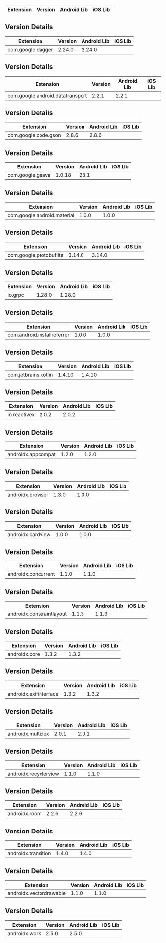 
| Extension | Version | Android Lib | iOS Lib |
| --- | --- | --- | --- |
## Version Details

| Extension | Version | Android Lib | iOS Lib |
| --- | --- | --- | --- |
| com.google.dagger | 2.24.0 | 2.24.0 |  |
## Version Details

| Extension | Version | Android Lib | iOS Lib |
| --- | --- | --- | --- |
| com.google.android.datatransport | 2.2.1 | 2.2.1 |  |
## Version Details

| Extension | Version | Android Lib | iOS Lib |
| --- | --- | --- | --- |
| com.google.code.gson | 2.8.6 | 2.8.6 |  |
## Version Details

| Extension | Version | Android Lib | iOS Lib |
| --- | --- | --- | --- |
| com.google.guava | 1.0.18 | 28.1 |  |
## Version Details

| Extension | Version | Android Lib | iOS Lib |
| --- | --- | --- | --- |
| com.google.android.material | 1.0.0 | 1.0.0 |  |
## Version Details

| Extension | Version | Android Lib | iOS Lib |
| --- | --- | --- | --- |
| com.google.protobuflite | 3.14.0 | 3.14.0 |  |
## Version Details

| Extension | Version | Android Lib | iOS Lib |
| --- | --- | --- | --- |
| io.grpc | 1.28.0 | 1.28.0 |  |
## Version Details

| Extension | Version | Android Lib | iOS Lib |
| --- | --- | --- | --- |
| com.android.installreferrer | 1.0.0 | 1.0.0 |  |
## Version Details

| Extension | Version | Android Lib | iOS Lib |
| --- | --- | --- | --- |
| com.jetbrains.kotlin | 1.4.10 | 1.4.10 |  |
## Version Details

| Extension | Version | Android Lib | iOS Lib |
| --- | --- | --- | --- |
| io.reactivex | 2.0.2 | 2.0.2 |  |
## Version Details

| Extension | Version | Android Lib | iOS Lib |
| --- | --- | --- | --- |
| androidx.appcompat | 1.2.0 | 1.2.0 |  |
## Version Details

| Extension | Version | Android Lib | iOS Lib |
| --- | --- | --- | --- |
| androidx.browser | 1.3.0 | 1.3.0 |  |
## Version Details

| Extension | Version | Android Lib | iOS Lib |
| --- | --- | --- | --- |
| androidx.cardview | 1.0.0 | 1.0.0 |  |
## Version Details

| Extension | Version | Android Lib | iOS Lib |
| --- | --- | --- | --- |
| androidx.concurrent | 1.1.0 | 1.1.0 |  |
## Version Details

| Extension | Version | Android Lib | iOS Lib |
| --- | --- | --- | --- |
| androidx.constraintlayout | 1.1.3 | 1.1.3 |  |
## Version Details

| Extension | Version | Android Lib | iOS Lib |
| --- | --- | --- | --- |
| androidx.core | 1.3.2 | 1.3.2 |  |
## Version Details

| Extension | Version | Android Lib | iOS Lib |
| --- | --- | --- | --- |
| androidx.exifinterface | 1.3.2 | 1.3.2 |  |
## Version Details

| Extension | Version | Android Lib | iOS Lib |
| --- | --- | --- | --- |
| androidx.multidex | 2.0.1 | 2.0.1 |  |
## Version Details

| Extension | Version | Android Lib | iOS Lib |
| --- | --- | --- | --- |
| androidx.recyclerview | 1.1.0 | 1.1.0 |  |
## Version Details

| Extension | Version | Android Lib | iOS Lib |
| --- | --- | --- | --- |
| androidx.room | 2.2.6 | 2.2.6 |  |
## Version Details

| Extension | Version | Android Lib | iOS Lib |
| --- | --- | --- | --- |
| androidx.transition | 1.4.0 | 1.4.0 |  |
## Version Details

| Extension | Version | Android Lib | iOS Lib |
| --- | --- | --- | --- |
| androidx.vectordrawable | 1.1.0 | 1.1.0 |  |
## Version Details

| Extension | Version | Android Lib | iOS Lib |
| --- | --- | --- | --- |
| androidx.work | 2.5.0 | 2.5.0 |  |
